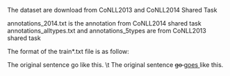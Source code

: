 The dataset are download from CoNLL2013 and CoNLL2014 Shared Task

annotations_2014.txt is the annotation from CoNLL2014 shared task
annotations_alltypes.txt and annotations_5types are from CoNLL2013 shared task

The format of the train*.txt file is as follow:

The original sentence go like this. \t The original sentence <del> <SVA> go </SVA> </del> <ins> goes </ins> like this. 



